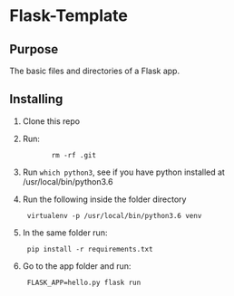 # Flask-Template

## Purpose

The basic files and directories of a Flask app.

## Installing

1. Clone this repo
2. Run:

			  rm -rf .git

3. Run `which python3`, see if you have python installed at /usr/local/bin/python3.6
4. Run the following inside the folder directory


        virtualenv -p /usr/local/bin/python3.6 venv

5. In the same folder run:


        pip install -r requirements.txt

6. Go to the app folder and run:


        FLASK_APP=hello.py flask run
